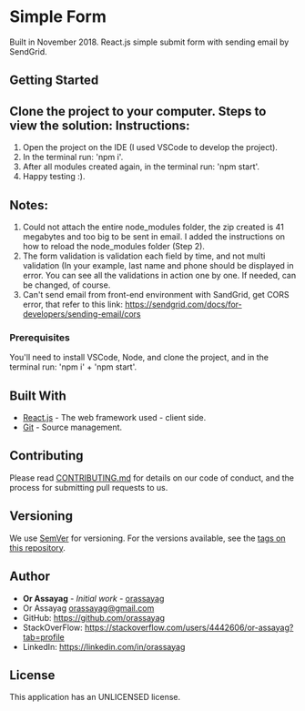 # Simple Form

Built in November 2018. React.js simple submit form with sending email by SendGrid.

## Getting Started

Clone the project to your computer.
Steps to view the solution:
Instructions:
-------------
1. Open the project on the IDE (I used VSCode to develop the project).
2. In the terminal run: 'npm i'.
3. After all modules created again, in the terminal run: 'npm start'.
4. Happy testing :).

Notes:
------
1. Could not attach the entire node_modules folder, the zip created is 41 megabytes and too big to be sent in email. I added the instructions on how to reload the node_modules folder (Step 2).
2. The form validation is validation each field by time, and not multi validation (In your example, last name and phone should be displayed in error. You can see all the validations in action one by one. If needed, can be changed, of course.
3. Can't send email from front-end environment with SandGrid, get CORS error, that refer to this link:
https://sendgrid.com/docs/for-developers/sending-email/cors

### Prerequisites

You'll need to install VSCode, Node, and clone the project, and in the terminal run: 'npm i' + 'npm start'.

## Built With

* [React.js](https://reactjs.org/) - The web framework used - client side.
* [Git](https://git-scm.com) - Source management.

## Contributing

Please read [CONTRIBUTING.md](https://gist.github.com/PurpleBooth/b24679402957c63ec426) for details on our code of conduct, and the process for submitting pull requests to us.

## Versioning

We use [SemVer](http://semver.org) for versioning. For the versions available, see the [tags on this repository](https://github.com/your/project/tags).

## Author

* **Or Assayag** - *Initial work* - [orassayag](https://github.com/orassayag)
* Or Assayag <orassayag@gmail.com>
* GitHub: https://github.com/orassayag
* StackOverFlow: https://stackoverflow.com/users/4442606/or-assayag?tab=profile
* LinkedIn: https://linkedin.com/in/orassayag

## License

This application has an UNLICENSED license.